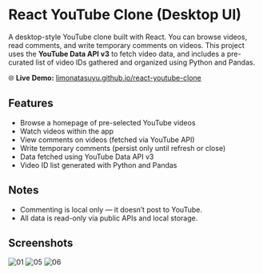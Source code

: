 # React YouTube Clone (Desktop UI)

A desktop-style YouTube clone built with React. You can browse videos, read comments, and write temporary comments on videos. This project uses the **YouTube Data API v3** to fetch video data, and includes a pre-curated list of video IDs gathered and organized using Python and Pandas.

🌐 **Live Demo:** [limonatasuyu.github.io/react-youtube-clone](https://limonatasuyu.github.io/react-youtube-clone/)

## Features

- Browse a homepage of pre-selected YouTube videos
- Watch videos within the app
- View comments on videos (fetched via YouTube API)
- Write temporary comments (persist only until refresh or close)
- Data fetched using YouTube Data API v3
- Video ID list generated with Python and Pandas

## Notes

- Commenting is local only — it doesn’t post to YouTube.
- All data is read-only via public APIs and local storage.

## Screenshots

![01](https://user-images.githubusercontent.com/86758668/180345649-9e2dffed-5e03-4da3-8e51-fedb9d2c4acc.png)
![05](https://user-images.githubusercontent.com/86758668/180345667-b932b1c9-9400-4766-9df4-453199e2d3b5.png)
![06](https://user-images.githubusercontent.com/86758668/180345674-27744015-4135-4703-9893-58a2a75eb0f0.png)
